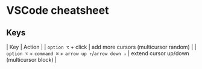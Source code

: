 # VSCode cheatsheet

## Keys

| Key | Action |
| `option ⌥` + click | add more cursors (multicursor random) |
| `option ⌥` + `command ⌘` + `arrow up ↑`/`arrow down ↓` | extend cursor up/down (multicursor block) |

